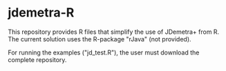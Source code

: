 # jdemetra-R

This repository provides R files that simplify the use of JDemetra+ from R.
The current solution uses the R-package "rJava" (not provided).

For running the examples ("jd_test.R"), the user must download the complete repository.
